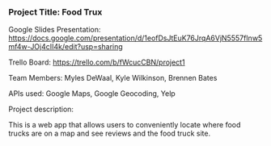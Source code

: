 ### Project Title: Food Trux

Google Slides Presentation: https://docs.google.com/presentation/d/1eofDsJtEuK76JrqA6VjN5557fInw5mf4w-JOj4cII4k/edit?usp=sharing

Trello Board: https://trello.com/b/fWcucCBN/project1

Team Members: Myles DeWaal, Kyle Wilkinson, Brennen Bates

APIs used: Google Maps, Google Geocoding, Yelp


Project description: 

This is a web app that allows users to conveniently locate where food trucks are on a map and see reviews and the food truck site. 



   


